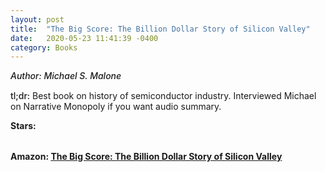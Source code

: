 ```yaml
---
layout: post
title:  "The Big Score: The Billion Dollar Story of Silicon Valley"
date:   2020-05-23 11:41:39 -0400
category: Books
---
```

<link rel="stylesheet" href="https://cdnjs.cloudflare.com/ajax/libs/font-awesome/4.7.0/css/font-awesome.min.css">

<span style="font-weight:500;font-style:italic;"> Author: Michael S. Malone</span>

<div style="margin-top:15px;"></div>

<span style="font-weight:500;">tl;dr:</span> Best book on history of semiconductor industry. Interviewed Michael on Narrative Monopoly if you want audio summary. 

<table>
	<tr><b>Stars: </b></tr>
	<tr>
		<span class="fa fa-star checked"></span>
		<span class="fa fa-star checked"></span>
		<span class="fa fa-star checked"></span>
		<span class="fa fa-star checked"></span>
		<span class="fa fa-star checked"></span>
	</tr>
</table>

**Amazon: [The Big Score: The Billion Dollar Story of Silicon Valley](https://www.amazon.com/Big-Score-Billion-Dollar-Silicon/dp/1953953166)**
